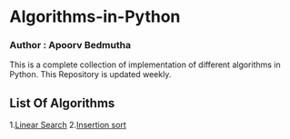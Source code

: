 # Algorithms-in-Python

### Author : Apoorv Bedmutha

This is a complete collection of implementation of different algorithms in Python. 
This Repository is updated weekly.

## List Of Algorithms

1.[Linear Search](https://github.com/bedmuthaapoorv/Algorithms-in-Python/blob/main/LinearSearch.py)
2.[Insertion sort](https://github.com/bedmuthaapoorv/Algorithms-in-Python/blob/main/InsertionSort.py)
